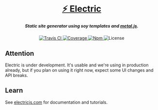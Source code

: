 <!--
SPDX-FileCopyrightText: © 2016 Liferay International Ltd. <https://liferay.com>

SPDX-License-Identifier: BSD-3-Clause
-->

<h1 align="center"><a href="http://electricjs.com">⚡ Electric</a></h1>

<h5 align="center">Static site generator using soy templates and <a href="http://metaljs.com/">metal.js</a>.</h5>

<div align="center">
  <a href="http://travis-ci.org/wedeploy/electric">
    <img src="https://travis-ci.org/wedeploy/electric.svg?branch=master" alt="Travis CI" />
  </a>

  <a href="https://codecov.io/gh/wedeploy/electric">
    <img src="https://codecov.io/gh/wedeploy/electric/branch/master/graph/badge.svg" alt="Coverage" />
  </a>

  <a href="https://www.npmjs.com/package/electric">
    <img src="https://img.shields.io/npm/v/electric.svg" alt="Npm" />
  </a>

  <img src="https://img.shields.io/npm/l/electric.svg" alt="License">
</div>

## Attention

Electric is under development. It's usable and we're using in production already, but if you plan on using it right now, expect some UI changes and API breaks.

## Learn

See [electricjs.com](http://electricjs.com) for documentation and tutorials.
